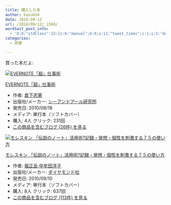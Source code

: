 ```yaml
---
title: 購入した本
author: kazu634
date: 2010-09-12
url: /2010/09/12/_1569/
wordtwit_post_info:
  - 'O:8:"stdClass":13:{s:6:"manual";b:0;s:11:"tweet_times";i:1;s:5:"delay";i:0;s:7:"enabled";i:1;s:10:"separation";s:2:"60";s:7:"version";s:3:"3.7";s:14:"tweet_template";b:0;s:6:"status";i:2;s:6:"result";a:0:{}s:13:"tweet_counter";i:2;s:13:"tweet_log_ids";a:1:{i:0;i:5341;}s:9:"hash_tags";a:0:{}s:8:"accounts";a:1:{i:0;s:7:"kazu634";}}'
categories:
  - 読書

---
```

<div class="section">
<p>
    買った本だよ:
</p>
  
<div class="hatena-asin-detail">
<a href="http://www.amazon.co.jp/dp/4863540728/?tag=hatena_st1-22&ascsubtag=d-7ibv" onclick="__gaTracker('send', 'event', 'outbound-article', 'http://www.amazon.co.jp/dp/4863540728/?tag=hatena_st1-22&ascsubtag=d-7ibv', '');"><img src="https://images-na.ssl-images-amazon.com/images/I/51D2v1-KakL._SL160_.jpg" class="hatena-asin-detail-image" alt="EVERNOTE「超」仕事術" title="EVERNOTE「超」仕事術" /></a></p> 
    
<div class="hatena-asin-detail-info">
<p class="hatena-asin-detail-title">
<a href="http://www.amazon.co.jp/dp/4863540728/?tag=hatena_st1-22&ascsubtag=d-7ibv" onclick="__gaTracker('send', 'event', 'outbound-article', 'http://www.amazon.co.jp/dp/4863540728/?tag=hatena_st1-22&ascsubtag=d-7ibv', 'EVERNOTE「超」仕事術');">EVERNOTE「超」仕事術</a>
</p>
      
<ul>
<li>
<span class="hatena-asin-detail-label">作者:</span> <a href="http://d.hatena.ne.jp/keyword/%C1%D2%B2%BC%C3%E9%B7%FB" onclick="__gaTracker('send', 'event', 'outbound-article', 'http://d.hatena.ne.jp/keyword/%C1%D2%B2%BC%C3%E9%B7%FB', '倉下忠憲');" class="keyword">倉下忠憲</a>
</li>
<li>
<span class="hatena-asin-detail-label">出版社/メーカー:</span> <a href="http://d.hatena.ne.jp/keyword/%A5%B7%A1%BC%A5%A2%A5%F3%A5%C9%A5%A2%A1%BC%A5%EB%B8%A6%B5%E6%BD%EA" onclick="__gaTracker('send', 'event', 'outbound-article', 'http://d.hatena.ne.jp/keyword/%A5%B7%A1%BC%A5%A2%A5%F3%A5%C9%A5%A2%A1%BC%A5%EB%B8%A6%B5%E6%BD%EA', 'シーアンドアール研究所');" class="keyword">シーアンドアール研究所</a>
</li>
<li>
<span class="hatena-asin-detail-label">発売日:</span> 2010/08/18
</li>
<li>
<span class="hatena-asin-detail-label">メディア:</span> 単行本（ソフトカバー）
</li>
<li>
<span class="hatena-asin-detail-label">購入</span>: 4人 <span class="hatena-asin-detail-label">クリック</span>: 231回
</li>
<li>
<a href="http://d.hatena.ne.jp/asin/4863540728" onclick="__gaTracker('send', 'event', 'outbound-article', 'http://d.hatena.ne.jp/asin/4863540728', 'この商品を含むブログ (26件) を見る');" target="_blank">この商品を含むブログ (26件) を見る</a>
</li>
</ul>
</div>
    
<div class="hatena-asin-detail-foot">
</div>
</div>
  
<div class="hatena-asin-detail">
<a href="http://www.amazon.co.jp/dp/4478013268/?tag=hatena_st1-22&ascsubtag=d-7ibv" onclick="__gaTracker('send', 'event', 'outbound-article', 'http://www.amazon.co.jp/dp/4478013268/?tag=hatena_st1-22&ascsubtag=d-7ibv', '');"><img src="https://images-na.ssl-images-amazon.com/images/I/41VgbswUmcL._SL160_.jpg" class="hatena-asin-detail-image" alt="モレスキン 「伝説のノート」活用術?記録・発想・個性を刺激する７５の使い方" title="モレスキン 「伝説のノート」活用術?記録・発想・個性を刺激する７５の使い方" /></a></p> 
    
<div class="hatena-asin-detail-info">
<p class="hatena-asin-detail-title">
<a href="http://www.amazon.co.jp/dp/4478013268/?tag=hatena_st1-22&ascsubtag=d-7ibv" onclick="__gaTracker('send', 'event', 'outbound-article', 'http://www.amazon.co.jp/dp/4478013268/?tag=hatena_st1-22&ascsubtag=d-7ibv', 'モレスキン 「伝説のノート」活用術?記録・発想・個性を刺激する７５の使い方');">モレスキン 「伝説のノート」活用術?記録・発想・個性を刺激する７５の使い方</a>
</p>
      
<ul>
<li>
<span class="hatena-asin-detail-label">作者:</span> <a href="http://d.hatena.ne.jp/keyword/%CB%D9%C0%B5%B3%D9" onclick="__gaTracker('send', 'event', 'outbound-article', 'http://d.hatena.ne.jp/keyword/%CB%D9%C0%B5%B3%D9', '堀正岳');" class="keyword">堀正岳</a>,<a href="http://d.hatena.ne.jp/keyword/%C3%E6%CC%B6%C5%C4%CD%CE%BB%D2" onclick="__gaTracker('send', 'event', 'outbound-article', 'http://d.hatena.ne.jp/keyword/%C3%E6%CC%B6%C5%C4%CD%CE%BB%D2', '中牟田洋子');" class="keyword">中牟田洋子</a>
</li>
<li>
<span class="hatena-asin-detail-label">出版社/メーカー:</span> <a href="http://d.hatena.ne.jp/keyword/%A5%C0%A5%A4%A5%E4%A5%E2%A5%F3%A5%C9%BC%D2" onclick="__gaTracker('send', 'event', 'outbound-article', 'http://d.hatena.ne.jp/keyword/%A5%C0%A5%A4%A5%E4%A5%E2%A5%F3%A5%C9%BC%D2', 'ダイヤモンド社');" class="keyword">ダイヤモンド社</a>
</li>
<li>
<span class="hatena-asin-detail-label">発売日:</span> 2010/09/10
</li>
<li>
<span class="hatena-asin-detail-label">メディア:</span> 単行本（ソフトカバー）
</li>
<li>
<span class="hatena-asin-detail-label">購入</span>: 8人 <span class="hatena-asin-detail-label">クリック</span>: 637回
</li>
<li>
<a href="http://d.hatena.ne.jp/asin/4478013268" onclick="__gaTracker('send', 'event', 'outbound-article', 'http://d.hatena.ne.jp/asin/4478013268', 'この商品を含むブログ (113件) を見る');" target="_blank">この商品を含むブログ (113件) を見る</a>
</li>
</ul>
</div>
    
<div class="hatena-asin-detail-foot">
</div>
</div>
</div>
